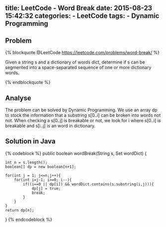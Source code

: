 title: LeetCode - Word Break
date: 2015-08-23 15:42:32
categories:
    - LeetCode
tags: 
    - Dynamic Programming
---

Problem
-------

{% blockquote @LeetCode https://leetcode.com/problems/word-break/ %}

Given a string s and a dictionary of words dict, determine if s can be segmented into a space-separated 
sequence of one or more dictionary words.

{% endblockquote %}

Analyse
-------
The problem can be solved by Dynamic Programming. We use an array dp to stock the information that a substring s[0..i] 
can be broken into words not not. When checking a s[0..j] is breakable or not, we look for i where s[0..i] is breakable
and s[i..j] is an word in dictionary.

Solution in Java
----------------

{% codeblock %}
public boolean wordBreak(String s, Set<String> wordDict) {
    
    int n = s.length();
    boolean[] dp = new boolean[n+1];

    for(int j = 1; j<=n;j++){
        for(int i=j-1; i>=0; i--){
            if((i==0 || dp[i]) && wordDict.contains(s.substring(i,j))){
                dp[j] = true;
                break;
            }
        }
    }
    return dp[n];
}
{% endcodeblock %}